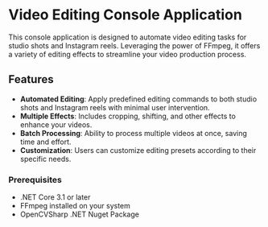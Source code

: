 # Video Editing Console Application

This console application is designed to automate video editing tasks for studio shots and Instagram reels. Leveraging the power of FFmpeg, it offers a variety of editing effects to streamline your video production process.

## Features

- **Automated Editing**: Apply predefined editing commands to both studio shots and Instagram reels with minimal user intervention.
- **Multiple Effects**: Includes cropping, shifting, and other effects to enhance your videos.
- **Batch Processing**: Ability to process multiple videos at once, saving time and effort.
- **Customization**: Users can customize editing presets according to their specific needs.

### Prerequisites

- .NET Core 3.1 or later
- FFmpeg installed on your system
- OpenCVSharp .NET Nuget Package
